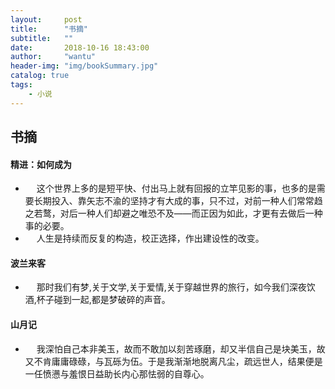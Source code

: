 ```yaml
---
layout:     post
title:      "书摘"
subtitle:   ""
date:       2018-10-16 18:43:00
author:     "wantu"
header-img: "img/bookSummary.jpg"
catalog: true
tags:
    - 小说
---
```


## 书摘

#### 精进：如何成为

* &nbsp;&#8195;这个世界上多的是短平快、付出马上就有回报的立竿见影的事，也多的是需要长期投入、靠矢志不渝的坚持才有大成的事，只不过，对前一种人们常常趋之若鹜，对后一种人们却避之唯恐不及——而正因为如此，才更有去做后一种事的必要。
* &nbsp;&#8195;人生是持续而反复的构造，校正选择，作出建设性的改变。

#### 波兰来客

* &nbsp;&#8195;那时我们有梦,关于文学,关于爱情,关于穿越世界的旅行，如今我们深夜饮酒,杯子碰到一起,都是梦破碎的声音。

#### 山月记

* &nbsp;&#8195;我深怕自己本非美玉，故而不敢加以刻苦琢磨，却又半信自己是块美玉，故又不肯庸庸碌碌，与瓦砾为伍。于是我渐渐地脱离凡尘，疏远世人，结果便是一任愤懑与羞恨日益助长内心那怯弱的自尊心。

